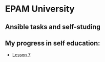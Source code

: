 # EPAM University
## Ansible tasks and self-studing

## My progress in self education:
- [Lesson 7](./self-styding/lesson_7/README.md)